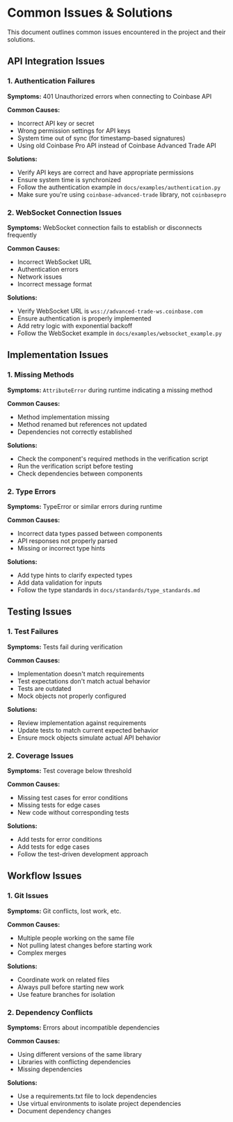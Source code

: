 # Common Issues & Solutions

This document outlines common issues encountered in the project and their solutions.

## API Integration Issues

### 1. Authentication Failures

**Symptoms:** 401 Unauthorized errors when connecting to Coinbase API

**Common Causes:**
- Incorrect API key or secret
- Wrong permission settings for API keys
- System time out of sync (for timestamp-based signatures)
- Using old Coinbase Pro API instead of Coinbase Advanced Trade API

**Solutions:**
- Verify API keys are correct and have appropriate permissions
- Ensure system time is synchronized
- Follow the authentication example in `docs/examples/authentication.py`
- Make sure you're using `coinbase-advanced-trade` library, not `coinbasepro`

### 2. WebSocket Connection Issues

**Symptoms:** WebSocket connection fails to establish or disconnects frequently

**Common Causes:**
- Incorrect WebSocket URL
- Authentication errors
- Network issues
- Incorrect message format

**Solutions:**
- Verify WebSocket URL is `wss://advanced-trade-ws.coinbase.com`
- Ensure authentication is properly implemented
- Add retry logic with exponential backoff
- Follow the WebSocket example in `docs/examples/websocket_example.py`

## Implementation Issues

### 1. Missing Methods

**Symptoms:** `AttributeError` during runtime indicating a missing method

**Common Causes:**
- Method implementation missing
- Method renamed but references not updated
- Dependencies not correctly established

**Solutions:**
- Check the component's required methods in the verification script
- Run the verification script before testing
- Check dependencies between components

### 2. Type Errors

**Symptoms:** TypeError or similar errors during runtime

**Common Causes:**
- Incorrect data types passed between components
- API responses not properly parsed
- Missing or incorrect type hints

**Solutions:**
- Add type hints to clarify expected types
- Add data validation for inputs
- Follow the type standards in `docs/standards/type_standards.md`

## Testing Issues

### 1. Test Failures

**Symptoms:** Tests fail during verification

**Common Causes:**
- Implementation doesn't match requirements
- Test expectations don't match actual behavior
- Tests are outdated
- Mock objects not properly configured

**Solutions:**
- Review implementation against requirements
- Update tests to match current expected behavior
- Ensure mock objects simulate actual API behavior

### 2. Coverage Issues

**Symptoms:** Test coverage below threshold

**Common Causes:**
- Missing test cases for error conditions
- Missing tests for edge cases
- New code without corresponding tests

**Solutions:**
- Add tests for error conditions
- Add tests for edge cases
- Follow the test-driven development approach

## Workflow Issues

### 1. Git Issues

**Symptoms:** Git conflicts, lost work, etc.

**Common Causes:**
- Multiple people working on the same file
- Not pulling latest changes before starting work
- Complex merges

**Solutions:**
- Coordinate work on related files
- Always pull before starting new work
- Use feature branches for isolation

### 2. Dependency Conflicts

**Symptoms:** Errors about incompatible dependencies

**Common Causes:**
- Using different versions of the same library
- Libraries with conflicting dependencies
- Missing dependencies

**Solutions:**
- Use a requirements.txt file to lock dependencies
- Use virtual environments to isolate project dependencies
- Document dependency changes
